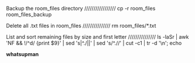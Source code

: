 Backup the room_files directory ///////////////// cp -r room_files room_files_backup

Delete all .txt files in room_files /////////////// rm room_files/*.txt

List and sort remaining files by size and first letter /////////////// ls -laSr | awk 'NF && !/^d/ {print $9}' | sed 's|^\./||' | sed 's/^\.//' | cut -c1 | tr -d '\n'; echo


**whatsupman**
